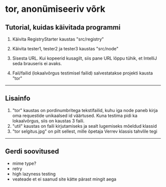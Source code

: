 tor, anonümiseeriv võrk
=======================

Tutorial, kuidas käivitada programmi
------------------------------------

1. Käivita RegistryStarter kaustas "src/registry"

2. Käivita tester1, tester2 ja tester3 kaustas "src/node"

3. Sisesta URL. Kui kopeerid kusagilt, siis pane URL lõppu tühik, et IntelliJ seda brauseris ei avaks.

4. Fail/failid (lokaalvõrgus testimisel failid) salvestatakse projekti kausta "tor"

-----------------------------------------------------------------
Lisainfo
--------
1. "tor" kaustas on pordinumbritega tekstifailid, kuhu iga node paneb kirja oma requestide unikaalsed id väärtused. Kuna testima pidi ka lokaalvõrgus, siis on kaustas 3 faili.
2. "util" kaustas on faili kirjutamiseks ja sealt lugemiseks mõeldud klassid
3. "tor selgitus.jpg" on pilt sellest, mille õpetaja Verrev klassis tahvlile tegi

-----------------------------------------------------------------
Gerdi soovitused
--------
- mime type?
- retry 
- high lazyness testing
- veateade et ei saanud site kätte pärast mingit aega

